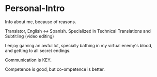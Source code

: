 # Personal-Intro
Info about me, because of reasons.

Translator, English <-> Spanish.
Specialized in Technical Translations and Subtitling (video editing)

I enjoy gaming an awful lot, specially bathing in my virtual enemy's blood, and getting to all secret endings.

Communication is KEY.

Competence is good, but co-ompetence is better.
